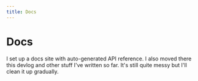 ```yaml
---
title: Docs
---
```


# Docs

I set up a docs site with auto-generated API reference.
I also moved there this devlog and other stuff I've written so far.
It's still quite messy but I'll clean it up gradually.
